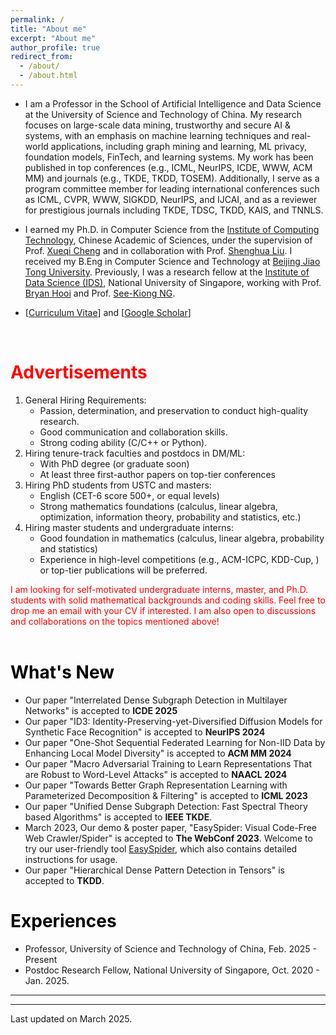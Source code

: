 ```yaml
---
permalink: /
title: "About me"
excerpt: "About me"
author_profile: true
redirect_from:
  - /about/
  - /about.html
---
```



<!-- <p align="center">
  <img src="https://wenchieh.github.io/files/wenchieh_img.jpg?raw=true" alt="Photo" style="width: 450px;"/>
</p> -->


* I am a Professor in the School of Artificial Intelligence and Data Science at the University of Science and Technology of China. My research focuses on large-scale data mining, trustworthy and secure AI & systems, with an emphasis on machine learning techniques and real-world applications, including graph mining and learning, ML privacy, foundation models, FinTech, and learning systems. My work has been published in top conferences (e.g., ICML, NeurIPS, ICDE, WWW, ACM MM) and journals (e.g., TKDE, TKDD, TOSEM). Additionally, I serve as a program committee member for leading international conferences such as ICML, CVPR, WWW, SIGKDD, NeurIPS, and IJCAI, and as a reviewer for prestigious journals including TKDE, TDSC, TKDD, KAIS, and TNNLS.


<!--
* I am a Research Fellow in the [Institute of Data Science (IDS)](https://ids.nus.edu.sg/) in National University of Singapore working with Prof. [Bryan Hooi](https://bhooi.github.io/) and Prof. [See-Kiong NG](https://www.comp.nus.edu.sg/~ngsk/).  
-->

* I earned my Ph.D. in Computer Science from the [Institute of Computing Technology](http://www.ict.ac.cn/), Chinese Academic of Sciences, under the supervision of Prof. [Xueqi Cheng](http://www.bigdatalab.ac.cn/~cxq/) and in collaboration with Prof. [Shenghua Liu](https://shenghua-liu.github.io/).
I received my B.Eng in Computer Science and Technology at [Beijing Jiao Tong University](http://www.bjtu.edu.cn/).
Previously, I was a research fellow at the [Institute of Data Science (IDS)](https://ids.nus.edu.sg/), National University of Singapore, working with Prof. [Bryan Hooi](https://bhooi.github.io/) and Prof. [See-Kiong NG](https://www.comp.nus.edu.sg/~ngsk/).

* [[Curriculum Vitae](http://wenchieh.github.io/files/pdf/wenchieh_cv.pdf)] and [[Google Scholar](https://scholar.google.com/citations?user=EV1kntYAAAAJ&hl=en)]


<!-- I am on job market this year, please find my CV and research statement using the links above. 
* My research interests include data mining, large-scale graph mining, anomaly detection, machine learning, and social network analysis.
-->


<!-- 
<br>

My research interests include:
* Depp Learning & Machine Learning
* Trustworthy & Safe AI
* Foundation model
* Large-scale graph mining & Data mining
* Anomaly detection 
* Social network analysis
-->
<br>



# <span style="color:red">Advertisements</span>
1. General Hiring Requirements:
    - Passion, determination, and preservation to conduct high-quality research.
    - Good communication and collaboration skills.
    - Strong coding ability (C/C++ or Python).
2. Hiring tenure-track faculties and postdocs in DM/ML:
    - With PhD degree (or graduate soon)
    - At least three first-author papers on top-tier conferences
3. Hiring PhD students from USTC and masters:
    - English (CET-6 score 500+, or equal levels)
    - Strong mathematics foundations (calculus, linear algebra, optimization, information theory,  probability and statistics, etc.)
4. Hiring master students and undergraduate interns:
    - Good foundation in mathematics (calculus, linear algebra, probability and statistics)
    - Experience in high-level competitions (e.g., ACM-ICPC, KDD-Cup, ) or top-tier publications will be preferred.

<span style="color:red">
I am looking for self-motivated undergraduate interns, master, and Ph.D. students with solid mathematical backgrounds and coding skills. Feel free to drop me an email with your CV if interested. I am also open to discussions and collaborations on the topics mentioned above!
</span>



<br>
<br>


# <span style="color:black">What's New</span>
* Our paper "Interrelated Dense Subgraph Detection in Multilayer Networks" is accepted to **ICDE 2025**
* Our paper "ID3: Identity-Preserving-yet-Diversified Diffusion Models for Synthetic Face Recognition" is accepted to **NeurIPS 2024**
* Our paper "One-Shot Sequential Federated Learning for Non-IID Data by Enhancing Local Model Diversity" is accepted to **ACM MM 2024**
* Our paper "Macro Adversarial Training to Learn Representations That are Robust to Word-Level Attacks" is accepted to **NAACL 2024**
* Our paper "Towards Better Graph Representation Learning with Parameterized Decomposition & Filtering" is accepted to **ICML 2023**
* Our paper "Unified Dense Subgraph Detection: Fast Spectral Theory based Algorithms" is accepted to **IEEE TKDE**.
* March 2023, Our demo & poster paper, "EasySpider: Visual Code-Free Web Crawler/Spider" is accepted to **The WebConf 2023**. Welcome to try our user-friendly tool [EasySpider](https://github.com/NaiboWang/EasySpider), which also contains detailed instructions for usage.
* Our paper "Hierarchical Dense Pattern Detection in Tensors" is accepted to **TKDD**.

<!---
* Our paper "Birds of a Feather Trust Together: Knowing When to Trust a Classifier via Adaptive Neighborhood Aggregation" is accepted to **TMLR**.
* October 2021, Our paper "MonLAD: Money Laundering Agents Detection in Transaction Streams" is accepted to **WSDM 2022**.
* August 2021, Our paper "AdaRNN: Adaptive Learning and Forecasting of Time Series" is accepted to **CIKM 2022**.
* November 2020 - Now, I am joining the IDS NUS as a research fellow.
* September 14 - September 18, 2020. I attend the ECML PKDD 2020 virtual conference.
* August 29, 2020, Our paper "SpecGreedy: Unified Dense Subgraph Detection" has been selected as the **Best Student DM paper award** for ECML-PKDD 2020.

* <span style="color:red">Call for papers</span>: 
    [Advances in Transfer Learning: Theory, Algorithms, and Applications](https://www.frontiersin.org/research-topics/21133/advances-in-transfer-learning-theory-algorithms-and-applications)
* August 20, 2020, One paper was accepted to _Future Generation Computer Systems_.
* June 5, 2020. One paper was accepted to ECML-PKDD 2020.
* November 8 - November 11, 2019. I attended the ICDM 2019 held in Beijing, China.
* September 15 - September 21, 2019. I attended the ECMLPKDD 2019 held in Würzburg, Germany.
* June 8, 2019. One paper has been accepted to ECML-PKDD 2019.
* April 13 - April 19, 2019. I attended the 23rd Pacific-Asia Conference on Knowledge Discovery and Data Mining held in Macau, China.
* December 14, 2018. Two papers were accepted to PAKDD 209.
* July, 1, 2018. One paper accepted to ACM Multi medium 2018
* August 17, 2017. One paper was accepted to ICDM 2017.
-->




# <span style="color:black">Experiences</span>
* Professor, University of Science and Technology of China, Feb. 2025 - Present
* Postdoc Research Fellow, National University of Singapore, Oct. 2020 - Jan. 2025.




----

<!-- <script type="text/javascript" src="//rf.revolvermaps.com/0/0/8.js?i=5mft7l6rlqh&amp;m=0&amp;c=ff0000&amp;cr1=ffffff&amp;f=arial&amp;l=33" async="async"></script> -->

<script type='text/javascript' id='clustrmaps' src='//cdn.clustrmaps.com/map_v2.js?cl=ffffff&w=270&t=m&d=X13UXXGs-cdyBrZUOxRs5YyuLvbguC-puXNj3xUKjMs&co=2d78ad&cmo=3acc3a&cmn=ff5353&ct=ffffff'></script>
<!-- <script type="text/javascript" id="clustrmaps" src="//clustrmaps.com/map_v2.js?d=X13UXXGs-cdyBrZUOxRs5YyuLvbguC-puXNj3xUKjMs&cl=ffffff&w=a"></script> -->


----

Last updated on March 2025.

